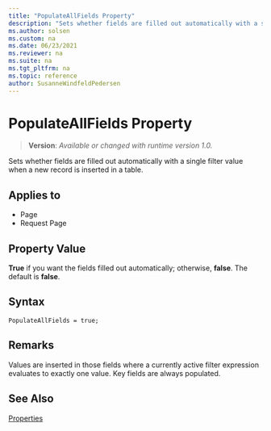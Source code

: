 ```yaml
---
title: "PopulateAllFields Property"
description: "Sets whether fields are filled out automatically with a single filter value when a new record is inserted in a table."
ms.author: solsen
ms.custom: na
ms.date: 06/23/2021
ms.reviewer: na
ms.suite: na
ms.tgt_pltfrm: na
ms.topic: reference
author: SusanneWindfeldPedersen
---
```

[//]: # (START>DO_NOT_EDIT)
[//]: # (IMPORTANT:Do not edit any of the content between here and the END>DO_NOT_EDIT.)
[//]: # (Any modifications should be made in the .xml files in the ModernDev repo.)
# PopulateAllFields Property
> **Version**: _Available or changed with runtime version 1.0._

Sets whether fields are filled out automatically with a single filter value when a new record is inserted in a table.

## Applies to
-   Page
-   Request Page

[//]: # (IMPORTANT: END>DO_NOT_EDIT)


## Property Value

 **True** if you want the fields filled out automatically; otherwise, **false**. The default is **false**.  

## Syntax

```AL
PopulateAllFields = true;
``` 

## Remarks

Values are inserted in those fields where a currently active filter expression evaluates to exactly one value. Key fields are always populated.  
  
## See Also  

[Properties](devenv-properties.md)